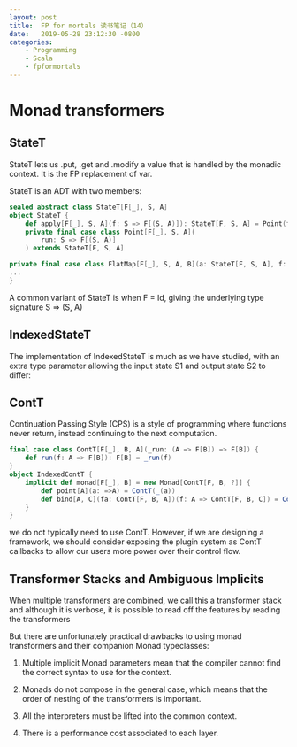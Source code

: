 ```yaml
---
layout: post
title:  FP for mortals 读书笔记（14）
date:   2019-05-28 23:12:30 -0800
categories: 
    - Programming
    - Scala 
    - fpformortals
---
```


# Monad transformers

## StateT

StateT lets us .put, .get and .modify a value that is handled by the monadic context. It is the FP replacement of var.

StateT is an ADT with two members:

```scala
sealed abstract class StateT[F[_], S, A]
object StateT {
    def apply[F[_], S, A](f: S => F[(S, A)]): StateT[F, S, A] = Point(f)
    private final case class Point[F[_], S, A](
        run: S => F[(S, A)]
    ) extends StateT[F, S, A]

private final case class FlatMap[F[_], S, A, B](a: StateT[F, S, A], f: (S, A) => StateT[F, S, B]) extends StateT[F, S, B]
...
}

```

A common variant of StateT is when F = Id, giving the underlying type signature S => (S, A)

## IndexedStateT

The implementation of IndexedStateT is much as we have studied, with an extra type parameter allowing the input state S1 and output state S2 to differ:

## ContT

Continuation Passing Style (CPS) is a style of programming where functions never return, instead continuing to the next computation.

```scala
final case class ContT[F[_], B, A](_run: (A => F[B]) => F[B]) {
    def run(f: A => F[B]): F[B] = _run(f)
}
object IndexedContT {
    implicit def monad[F[_], B] = new Monad[ContT[F, B, ?]] {
        def point[A](a: =>A) = ContT(_(a))
        def bind[A, C](fa: ContT[F, B, A])(f: A => ContT[F, B, C]) = ContT(c_fb => fa.run(a => f(a).run(c_fb)))
    }
}

```

we do not typically need to use ContT. However, if we are designing a framework, we should consider exposing the plugin system as ContT callbacks to allow our users more power over their control flow. 

## Transformer Stacks and Ambiguous Implicits

When multiple transformers are combined, we call this a transformer stack and although it is verbose, it is possible to read off the features by reading the transformers

But there are unfortunately practical drawbacks to using monad transformers and their companion Monad typeclasses:
1. Multiple implicit Monad parameters mean that the compiler cannot find the correct syntax to use for the context.

2. Monads do not compose in the general case, which means that the order of nesting of the transformers is important.

3. All the interpreters must be lifted into the common context.

4. There is a performance cost associated to each layer.
